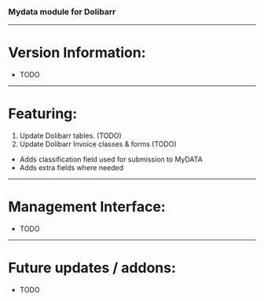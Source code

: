 ### Mydata module for Dolibarr
______________________________
# Version Information:
* TODO
______________________________
# Featuring:
1. Update Dolibarr tables. (TODO)
2. Update Dolibarr Invoice classes & forms (TODO)
  * Adds classification field used for submission to MyDATA
  * Adds extra fields where needed
______________________________
# Management Interface:
* TODO
______________________________
# Future updates / addons:
* TODO
